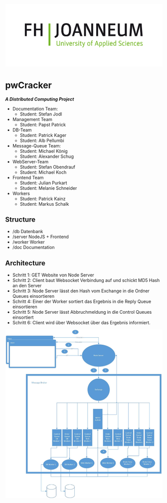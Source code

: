 ![FH Joanneum Logo](/doc/FHJ_Logo_Computer_60mm_rgb-01.jpg)
# pwCracker
_**A Distributed Computing Project**_

* Documentation Team: 
     * Student: Stefan Jodl 
* Management Team
     * Student: Papst Patrick 
* DB-Team
     * Student: Patrick Kager
     * Student: Alb Pellumbi
* Message-Queue Team:
     * Student: Michael König
     * Student: Alexander Schug
* WebServer-Team
     * Student: Stefan Obendrauf
     * Student: Michael Koch
* Frontend Team
     * Student: Julian Purkart
     * Student: Melanie Schneider
* Workers
     * Student: Patrick Kainz 
     * Student: Markus Schalk


## Structure
* /db Datenbank
* /server NodeJS + Frontend
* /worker Worker
* /doc Documentation

## Architecture
* Schritt 1: GET Website von Node Server
* Schritt 2: Client baut Websocket Verbindung auf und schickt MD5 Hash an den Server
* Schritt 3: Node Server lässt den Hash vom Exchange in die Ordner Queues einsortieren
* Schritt 4: Einer der Worker sortiert das Ergebnis in die Reply Queue einsortieren
* Schritt 5: Node Server lässt Abbruchmeldung in die Control Queues einsortiert
* Schritt 6: Client wird über Websocket über das Ergebnis informiert.

![Architekture](/doc/Architecture_new.jpg)


